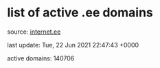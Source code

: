 # list of active .ee domains

source: [internet.ee](https://internet.ee/domains/ee-zone-file)

last update: Tue, 22 Jun 2021 22:47:43 +0000

active domains: 140706
